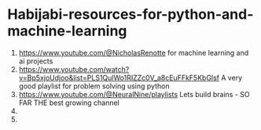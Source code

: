 # Habijabi-resources-for-python-and-machine-learning

1. https://www.youtube.com/@NicholasRenotte for machine learning and ai projects
2. https://www.youtube.com/watch?v=Bp5xjoUdjoo&list=PLS1QulWo1RIZZc0V_a8cEuFFkF5KbGlsf A very good playlist for problem solving using python
3. https://www.youtube.com/@NeuralNine/playlists Lets build brains - SO FAR THE best growing channel
4. 
5. 

